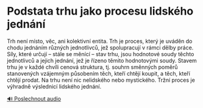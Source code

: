 # Podstata trhu jako procesu lidského jednání

<speak>
<prosody rate="95%" pitch="+0%">
<emphasis level="strong">Trh není místo, věc, ani kolektivní entita. Trh je proces, který je uváděn do chodu jednáním různých jednotlivců, jež spolupracují v rámci dělby práce.</emphasis> <emphasis level="moderate">Síly, které určují – stále se měnící – stav trhu, jsou hodnotové soudy těchto jednotlivců a jejich jednání, jež je řízeno těmito hodnotovými soudy.</emphasis> Stavem trhu je v každé chvíli cenová struktura, tj. souhrn směnných poměrů stanovených vzájemným působením těch, kteří chtějí koupit, a těch, kteří chtějí prodat. <emphasis level="strong">Na trhu není nic nelidského nebo mystického. Tržní proces je výhradně výslednicí lidského jednání.</emphasis>
</prosody>
</speak>

[🔊 Poslechnout audio](/data/7-paragraphs/audio/chapter_50/para_009-Trh-nen-msto-vc-ani-kolektivn-entita-Trh-je.mp3) 